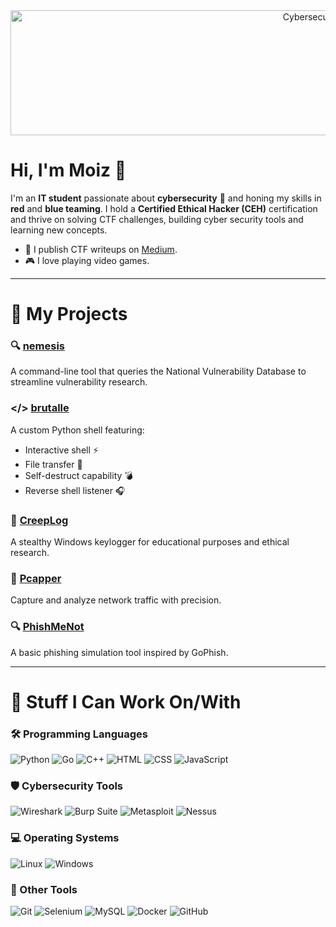 <div align="center">
  <img src="https://i.gifer.com/RXi9.gif" alt="Cybersecurity Banner" width="1000" height="200">
</div>

# Hi, I'm Moiz 👋

I'm an **IT student** passionate about **cybersecurity** 🔐 and honing my skills in **red** and **blue teaming**. I hold a **Certified Ethical Hacker (CEH)** certification and thrive on solving CTF challenges, building cyber security tools and learning new concepts.
 
- 🔑 I publish CTF writeups on [Medium](https://medium.com/@rizzziom).
- 🎮 I love playing video games.

---

# 🚀 My Projects

### 🔍 **[nemesis](https://github.com/RIZZZIOM/nemesis.git)**
A command-line tool that queries the National Vulnerability Database to streamline vulnerability research.

### </> **[brutalle](https://github.com/RIZZZIOM/brutalle.git)**
A custom Python shell featuring:
- Interactive shell ⚡
- File transfer 📂
- Self-destruct capability 💣
- Reverse shell listener 🎧

### 🔑 **[CreepLog](https://github.com/RIZZZIOM/creeplog.git)**
A stealthy Windows keylogger for educational purposes and ethical research.

### 📡 **[Pcapper](https://github.com/RIZZZIOM/pcapper.git)**
Capture and analyze network traffic with precision.

### 🔍 **[PhishMeNot](https://github.com/RIZZZIOM/PhishMeNot.git)**
A basic phishing simulation tool inspired by GoPhish.

---

# 🧩 Stuff I Can Work On/With

### 🛠️ Programming Languages
![Python](https://img.shields.io/badge/Python-3670A0?style=for-the-badge&logo=python&logoColor=ffdd54)
![Go](https://img.shields.io/badge/Go-00ADD8?style=for-the-badge&logo=go&logoColor=white)
![C++](https://img.shields.io/badge/C%2B%2B-00599C?style=for-the-badge&logo=c%2B%2B&logoColor=white)
![HTML](https://img.shields.io/badge/HTML5-E34F26?style=for-the-badge&logo=html5&logoColor=white)
![CSS](https://img.shields.io/badge/CSS3-1572B6?style=for-the-badge&logo=css3&logoColor=white)
![JavaScript](https://img.shields.io/badge/JavaScript-F7DF1E?style=for-the-badge&logo=javascript&logoColor=black)

### 🛡️ Cybersecurity Tools
![Wireshark](https://img.shields.io/badge/Wireshark-1679A7?style=for-the-badge&logo=wireshark&logoColor=white)
![Burp Suite](https://img.shields.io/badge/Burp_Suite-FF8700?style=for-the-badge&logo=burpsuite&logoColor=white)
![Metasploit](https://img.shields.io/badge/Metasploit-5082C2?style=for-the-badge&logo=metasploit&logoColor=white)
![Nessus](https://img.shields.io/badge/Nessus-45A049?style=for-the-badge&logo=tenable&logoColor=white)

### 💻 Operating Systems
![Linux](https://img.shields.io/badge/Linux-FCC624?style=for-the-badge&logo=linux&logoColor=black)
![Windows](https://img.shields.io/badge/Windows-0078D6?style=for-the-badge&logo=windows&logoColor=white)

### 🔧 Other Tools
![Git](https://img.shields.io/badge/Git-F05032?style=for-the-badge&logo=git&logoColor=white)
![Selenium](https://img.shields.io/badge/Selenium-43B02A?style=for-the-badge&logo=selenium&logoColor=white)
![MySQL](https://img.shields.io/badge/MySQL-4479A1?style=for-the-badge&logo=mysql&logoColor=white)
![Docker](https://img.shields.io/badge/Docker-2496ED?style=for-the-badge&logo=docker&logoColor=white)
![GitHub](https://img.shields.io/badge/GitHub-181717?style=for-the-badge&logo=github&logoColor=white)
